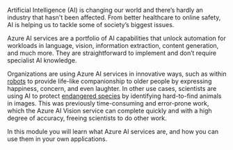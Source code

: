Artificial Intelligence (AI) is changing our world and there’s hardly an industry that hasn't been affected. From better healthcare to online safety, AI is helping us to tackle some of society’s biggest issues. 

Azure AI services are a portfolio of AI capabilities that unlock automation for workloads in language, vision, information extraction, content generation, and much more. They are straightforward to implement and don’t require specialist AI knowledge.

Organizations are using Azure AI services in innovative ways, such as within [robots](https://customers.microsoft.com/story/1615185041460958543-intuition-robotics-consumer-goods-azure-text-to-speech?azure-portal=true) to provide life-like companionship to older people by expressing happiness, concern, and even laughter. In other use cases, scientists are using AI to protect [endangered species](https://news.microsoft.com/features/artificial-intelligence-makes-a-splash-in-efforts-to-protect-alaskas-ice-seals-and-beluga-whales-2?azure-portal=true) by identifying hard-to-find animals in images. This was previously time-consuming and error-prone work, which the Azure AI Vision service can complete quickly and with a high degree of accuracy, freeing scientists to do other work. 

In this module you will learn what Azure AI services are, and how you can use them in your own applications. 
